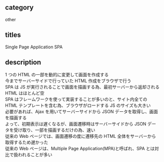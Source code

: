 ## category

other

## titles

Single Page Application
SPA

## description

1 つの HTML の一部を動的に変更して画面を作成する  
今までサーバーサイドで行っていた HTML 作成をブラウザで行う  
SPA は JS が実行されることで画面を描画する為、最初サーバーから返却される HTML はほとんど空  
SPA はフレームワークを使って実装することが多いのと、サイト内全ての HTML テンプレートを含む為、ブラウザがロードする JS のサイズも大きい  
必要があれば、Ajax を用いてサーバーサイドから JSON データを取得し、画面を描画する  
よって、初期表示は遅くなるが、画面遷移時はサーバーサイドから JSON データを受け取り、一部を描画するだけの為、速い  
従来の Web ページでは、画面遷移の度に遷移先の HTML 全体をサーバーから取得するため遅かった  
従来の Web ページは、Multiple Page Application(MPA)と呼ばれ、SPA とは対比で扱われることが多い
